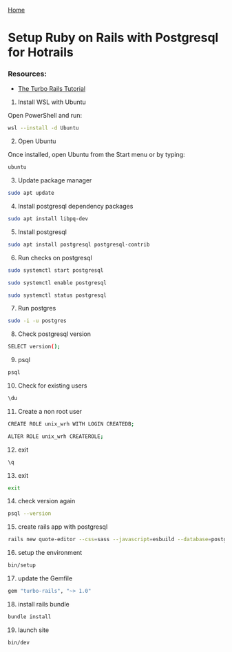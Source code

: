<!-- C:\Users\razer\Desktop\walkerrh.github.io\SCROLLS_FOLDER\PROGRAMMING\rails_postgres_wsl_ubuntu_turbo.md -->




[Home](/index.html)

# Setup Ruby on Rails with Postgresql for Hotrails

### Resources:

* [The Turbo Rails Tutorial](https://www.hotrails.dev/)

1. Install WSL with Ubuntu

Open PowerShell and run:

```sh
wsl --install -d Ubuntu
```

2. Open Ubuntu


Once installed, open Ubuntu from the Start menu or by typing:

```sh
ubuntu
```

3. Update package manager

```sh
sudo apt update
```

4. Install postgresql dependency packages

```sh
sudo apt install libpq-dev
```

5. Install postgresql

```sh
sudo apt install postgresql postgresql-contrib
```

6. Run checks on postgresql

```sh
sudo systemctl start postgresql

sudo systemctl enable postgresql

sudo systemctl status postgresql
```

7. Run postgres

```sh
sudo -i -u postgres
```

8. Check postgresql version

```sh
SELECT version();
```

9. psql

```sh
psql
```

10. Check for existing users

```sh
\du 
```

11. Create a non root user

```sh
CREATE ROLE unix_wrh WITH LOGIN CREATEDB;

ALTER ROLE unix_wrh CREATEROLE;
```

12. exit

```sh
\q 
```

13. exit

```sh
exit 
```

14. check version again

```sh
psql --version
```

15. create rails app with postgresql

```sh
rails new quote-editor --css=sass --javascript=esbuild --database=postgresql
```

16. setup the environment

```sh
bin/setup
```

17. update the Gemfile

```sh
gem "turbo-rails", "~> 1.0"
```

18. install rails bundle

```sh
bundle install
```

19. launch site

```sh
bin/dev
```

